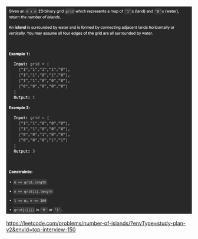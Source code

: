 ![img.png](img.png)

https://leetcode.com/problems/number-of-islands/?envType=study-plan-v2&envId=top-interview-150